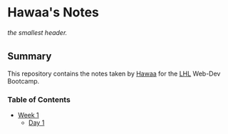 # Hawaa's Notes
###### the smallest header.

## Summary
This repository contains the notes taken by [Hawaa](https://github.com/HAWAAZAROUAL) for the [LHL](https://www.lighthouselabs.ca/) Web-Dev Bootcamp.

### Table of Contents
* [Week 1](/Week_1)
  * [Day 1](/Week_1/Day_1)